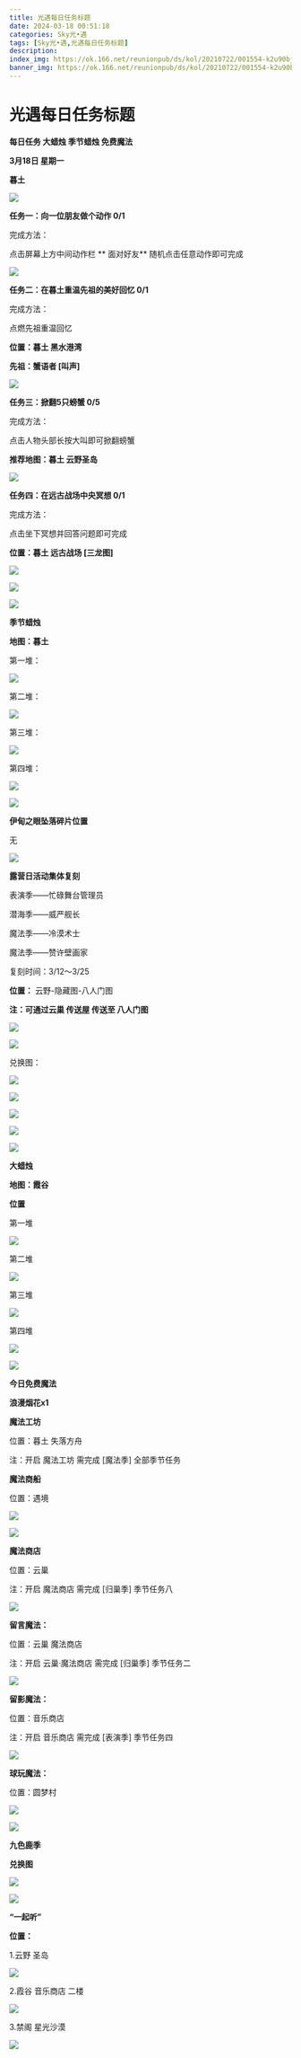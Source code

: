 ```yaml
---
title: 光遇每日任务标题
date: 2024-03-18 00:51:18
categories: Sky光•遇
tags: [Sky光•遇,光遇每日任务标题]
description: 
index_img: https://ok.166.net/reunionpub/ds/kol/20210722/001554-k2u90bj7ay.png?imageView&thumbnail=600x0&type=jpg
banner_img: https://ok.166.net/reunionpub/ds/kol/20210722/001554-k2u90bj7ay.png?imageView&thumbnail=600x0&type=jpg
---
```

# 光遇每日任务标题
**每日任务 大蜡烛 季节蜡烛 免费魔法**

 **3月18日 星期一**

 **暮土**

![](https://img.166.net/reunionpub/ds/kol/20240318/001510-zykngq0or1.jpg)

 **任务一：向一位朋友做个动作 0/1**

完成方法：

点击屏幕上方中间动作栏 **  面对好友** 随机点击任意动作即可完成

![](https://img.166.net/reunionpub/ds/kol/20240318/000425-subv3jncgd.jpg)

 **任务二：在暮土重温先祖的美好回忆 0/1**

完成方法：

点燃先祖重温回忆

 **位置：暮土 黑水港湾**

 **先祖：蟹语者 [叫声]**

![](https://img.166.net/reunionpub/ds/kol/20240318/000552-wtcj9ihv4q.jpeg)

 **任务三：掀翻5只螃蟹 0/5**

完成方法：

点击人物头部长按大叫即可掀翻螃蟹

 **推荐地图：暮土 云野圣岛**

![](https://img.166.net/reunionpub/ds/kol/20240318/000624-p2rv3k4o10.jpg)

 **任务四：在远古战场中央冥想 0/1**

完成方法：

点击坐下冥想并回答问题即可完成

 **位置：暮土 远古战场 [三龙图]**

![](https://img.166.net/reunionpub/ds/kol/20240318/000653-9u42rf6y05.jpeg)

![](https://img.166.net/reunionpub/ds/kol/20240318/000659-cy238d0sro.jpg)

![](https://img.166.net/reunionpub/ds/kol/20240127/072109-yfqsmuh41p.png)

 **季节蜡烛**

 **地图：暮土**

第一堆：

![](https://img.166.net/reunionpub/ds/kol/20240317/234431-l1ckwrmg2t.jpeg)

第二堆：

![](https://img.166.net/reunionpub/ds/kol/20240317/234543-qjdzru7nt0.jpeg)

第三堆：

![](https://img.166.net/reunionpub/ds/kol/20240317/234552-ziq2hw7ct9.jpeg)

第四堆：

![](https://img.166.net/reunionpub/ds/kol/20240317/234600-szrd89nqml.jpeg)

![](https://img.166.net/reunionpub/ds/kol/20240127/072230-kr6zdftygs.png)

 **伊甸之眼坠落碎片位置**

无

![](https://img.166.net/reunionpub/ds/kol/20240127/072300-y4gsrkwvcm.png)

 **露营日活动集体复刻**

表演季——忙碌舞台管理员

潜海季——威严舰长  

魔法季——冷漠术士  

魔法季——赞许壁画家  

复刻时间：3/12～3/25

 **位置：** 云野-隐藏图-八人门图  

 **注：可通过云巢 传送屋 传送至 八人门图**

![](https://img.166.net/reunionpub/ds/kol/20240316/221833-7gs9r4136s.jpg)

![](https://img.166.net/reunionpub/ds/kol/20240316/222220-pt6ahvfijr.jpg)

兑换图：

![](https://img.166.net/reunionpub/ds/kol/20240317/170647-038ltc7dej.jpg)

![](https://img.166.net/reunionpub/ds/kol/20240317/170709-bs4y0fpzkl.jpeg)

![](https://img.166.net/reunionpub/ds/kol/20240317/170723-2bseap7owz.jpg)

![](https://img.166.net/reunionpub/ds/kol/20240317/170733-j4qnsbc38t.jpeg)

![](https://img.166.net/reunionpub/ds/kol/20240127/072300-y4gsrkwvcm.png)

 **大蜡烛**

 **地图：霞谷**

 **位置**

第一堆

![](https://img.166.net/reunionpub/ds/kol/20240317/234754-aprei4ns80.jpg)

第二堆

![](https://img.166.net/reunionpub/ds/kol/20240317/234801-vlj1o9tmyw.jpg)

第三堆

![](https://img.166.net/reunionpub/ds/kol/20240317/234807-e13iuhakns.jpg)

第四堆

![](https://img.166.net/reunionpub/ds/kol/20240317/234813-6euoswgr3f.jpg)

 **![](https://img.166.net/reunionpub/ds/kol/20231014/004048-gyt2imp830.png)**

 **今日免费魔法**

 **浪漫烟花x1**

 **魔法工坊**

位置：暮土 失落方舟

注：开启 魔法工坊 需完成 [魔法季] 全部季节任务

 **魔法商船**

位置：遇境

 **![](https://img.166.net/reunionpub/ds/kol/20231014/004605-qmuiowanf4.png)**

![](https://img.166.net/reunionpub/ds/kol/20240317/234924-z3hoy9s47l.jpg)

 **魔法商店**

位置：云巢

注：开启 魔法商店 需完成 [归巢季] 季节任务八

![](https://img.166.net/reunionpub/ds/kol/20240317/234905-lfrqte97yn.jpg)

 **留言魔法：**

位置：云巢 魔法商店

注：开启 云巢·魔法商店 需完成 [归巢季] 季节任务二

![](https://img.166.net/reunionpub/ds/kol/20240104/233540-rs5n8klws2.jpg)

 **留影魔法：**

位置：音乐商店

注：开启 音乐商店 需完成 [表演季] 季节任务四

![](https://img.166.net/reunionpub/ds/kol/20240317/235031-d3ymuz4g1l.jpeg)

 **球玩魔法：**

位置：圆梦村

 **![](https://img.166.net/reunionpub/ds/kol/20231014/005022-4hnlvzm7iu.png)**

 **![](https://img.166.net/reunionpub/ds/kol/20231220/070757-w9oeg612sl.png)**

 **九色鹿季**

 **兑换图**

![](https://img.166.net/reunionpub/ds/kol/20240131/061620-4i3rt0yq5n.png)

 **![](https://img.166.net/reunionpub/ds/kol/20231220/070757-w9oeg612sl.png)**

 **“一起听”**

 **位置：**

1.云野 圣岛

**![](https://img.166.net/reunionpub/ds/kol/20231220/071109-so6aef3jyr.jpeg)**

2.霞谷 音乐商店 二楼

**![](https://img.166.net/reunionpub/ds/kol/20231220/071120-naym3f5u4g.jpeg)**

3.禁阁 星光沙漠

 **![](https://img.166.net/reunionpub/ds/kol/20231220/071136-p6b05krfu4.png)**

